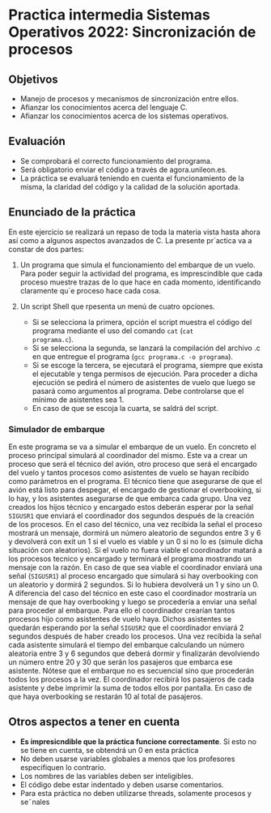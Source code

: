 # Practica intermedia Sistemas Operativos 2022: Sincronización de procesos

## Objetivos
- Manejo de procesos y mecanismos de sincronización entre ellos.
-  Afianzar los conocimientos acerca del lenguaje C.
-  Afianzar los conocimientos acerca de los sistemas operativos.

## Evaluación
- Se comprobará el correcto funcionamiento del programa.
- Será obligatorio enviar el código a través de agora.unileon.es.
- La práctica se evaluará teniendo en cuenta el funcionamiento de la misma,
la claridad del código y la calidad de la solución aportada.

## Enunciado de la práctica
En este ejercicio se realizará un repaso de toda la materia vista hasta ahora así
como a algunos aspectos avanzados de C.
La presente pr´actica va a constar de dos partes:

1. Un programa que simula el funcionamiento del embarque de un vuelo. Para poder seguir la actividad del programa, es imprescindible que cada proceso muestre trazas de lo que hace en cada momento, identificando claramente qu´e proceso hace cada cosa.
2. Un script Shell que rpesenta un menú de cuatro opciones.

   - Si se selecciona la primera, opción el script muestra el código del
programa mediante el uso del comando ``cat`` (<code>cat programa.c</code>).
   - Si se selecciona la segunda, se lanzará la compilación del archivo .c
en que entregue el programa (``gcc programa.c -o programa``).
   - Si se escoge la tercera, se ejecutará el programa, siempre que exista el
ejecutable y tenga permisos de ejecución. Para proceder a dicha ejecución se pedirá el número de asistentes de vuelo que luego se pasará
como argumentos al programa. Debe controlarse que el mínimo de asistentes sea 1.
   - En caso de que se escoja la cuarta, se saldrá del script.

### Simulador de embarque

En este programa se va a simular el embarque de un vuelo. En concreto el
proceso principal simulará al coordinador del mismo. Este va a crear un proceso que será el técnico del avión, otro proceso que será el encargado del vuelo
y tantos procesos como asistentes de vuelo se hayan recibido como parámetros
en el programa. El técnico tiene que asegurarse de que el avión está listo para
despegar, el encargado de gestionar el overbooking, si lo hay, y los asistentes
asegurarse de que embarca cada grupo. Una vez creados los hijos técnico y encargado estos deberán esperar por la señal ``SIGUSR1`` que enviará el coordinador
dos segundos después de la creación de los procesos. En el caso del técnico,
una vez recibida la señal el proceso mostrará un mensaje, dormirá un número
aleatorio de segundos entre 3 y 6 y devolverá con exit un 1 si el vuelo es viable
y un 0 si no lo es (simule dicha situación con aleatorios). Si el vuelo no fuera
viable el coordinador matará a los procesos tecnico y encargado y terminará el
programa mostrando un mensaje con la razón. En caso de que sea viable el
coordinador enviará una señal (``SIGUSR1``) al proceso encargado que simulará si
hay overbooking con un aleatorio y dormirá 2 segundos. Si lo hubiera devolverá
un 1 y sino un 0. A diferencia del caso del técnico en este caso el coordinador
mostraría un mensaje de que hay overbooking y luego se procedería a enviar
una señal para proceder al embarque. Para ello el coordinador crearían tantos
procesos hijo como asistentes de vuelo haya. Dichos asistentes se quedarán esperando por la señal ``SIGUSR2`` que el coordinador enviará 2 segundos después
de haber creado los procesos. Una vez recibida la señal cada asistente simulará
el tiempo del embarque calculando un número aleatoria entre 3 y 6 segundos
que deberá dormir y finalizarán devolviendo un número entre 20 y 30 que serán
los pasajeros que embarca ese asistente. Nótese que el embarque no es secuencial sino que procederán todos los procesos a la vez. El coordinador recibirá los
pasajeros de cada asistente y debe imprimir la suma de todos ellos por pantalla.
En caso de que haya overbooking se restarán 10 al total de pasajeros.

## Otros aspectos a tener en cuenta
- **Es impresicndible que la práctica funcione correctamente**. Si esto no se tiene en cuenta, se obtendrá un 0
 en esta práctica
- No deben usarse variables globales a menos que los profesores especifiquen
lo contrario.
- Los nombres de las variables deben ser inteligibles.
-  El código debe estar indentado y deben usarse comentarios.
- Para esta práctica no deben utilizarse threads, solamente procesos y se˜nales
